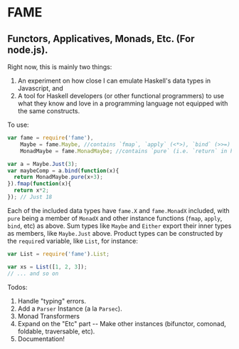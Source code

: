 FAME
====

## Functors, Applicatives, Monads, Etc. (For node.js).

Right now, this is mainly two things:
1. An experiment on how close I can emulate Haskell's data types in Javascript, and
2. A tool for Haskell developers (or other functional programmers) to use what they know and love in a programming language not equipped with the same constructs.

To use:
```javascript
var fame = require('fame'),
    Maybe = fame.Maybe, //contains `fmap`, `apply` (<*>), `bind` (>>=)
    MonadMaybe = fame.MonadMaybe; //contains `pure` (i.e. `return` in haskell)

var a = Maybe.Just(3);
var maybeComp = a.bind(function(x){
  return MonadMaybe.pure(x+3);
}).fmap(function(x){
  return x*2;
}); // Just 18
```

Each of the included data types have `fame.X` and `fame.MonadX` included, with `pure` being a member of `MonadX` and other instance functions (`fmap`, `apply`, `bind`, etc) as above. Sum types like `Maybe` and `Either` export their inner types as members, like `Maybe.Just` above. Product types can be constructed by the `require`d variable, like `List`, for instance:

```javascript
var List = require('fame').List;

var xs = List([1, 2, 3]);
// ... and so on
```

Todos:
1. Handle "typing" errors.
2. Add a `Parser` Instance (a la `Parsec`).
3. Monad Transformers
4. Expand on the "Etc" part -- Make other instances (bifunctor, comonad, foldable, traversable, etc).
5. Documentation!
